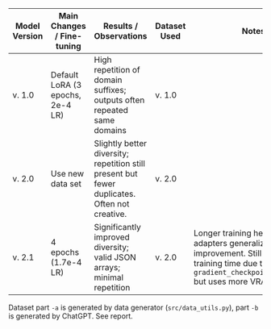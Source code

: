 | Model Version | Main Changes / Fine-tuning       | Results / Observations                                                                        | Dataset Used | Notes                                                                                                                                                    |
|---------------|----------------------------------|-----------------------------------------------------------------------------------------------|--------------|----------------------------------------------------------------------------------------------------------------------------------------------------------|
| v. 1.0        | Default LoRA (3 epochs, 2e-4 LR) | High repetition of domain suffixes; outputs often repeated same domains                       | v. 1.0       |                                                                                                                                                          |
| v. 2.0        | Use new data set                 | Slightly better diversity; repetition still present but fewer duplicates. Often not creative. | v. 2.0       |                                                                                                                                                          |
| v. 2.1        | 4 epochs (1.7e-4 LR)             | Significantly improved diversity; valid JSON arrays; minimal repetition                       | v. 2.0       | Longer training helps LoRA adapters generalize; moderate improvement. Still same training time due to `gradient_checkpointing=False,` but uses more VRAM |




Dataset part `-a` is generated by data generator (`src/data_utils.py`), part `-b` is generated by ChatGPT.
See report.
